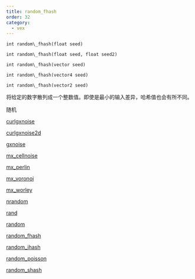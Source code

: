 ```yaml
---
title: random_fhash
order: 32
category:
  - vex
---
```


`int random\_fhash(float seed)`

`int random\_fhash(float seed, float seed2)`

`int random\_fhash(vector seed)`

`int random\_fhash(vector4 seed)`

`int random\_fhash(vector2 seed)`

将给定的数字散列成一个整数值。即使是最小的输入差异，哈希值也会有所不同。

随机

[curlgxnoise](curlgxnoise.html)

[curlgxnoise2d](curlgxnoise2d.html)

[gxnoise](gxnoise.html)

[mx_cellnoise](mx_cellnoise.html)

[mx_perlin](mx_perlin.html)

[mx_voronoi](mx_voronoi.html)

[mx_worley](mx_worley.html)

[nrandom](nrandom.html)

[rand](rand.html)

[random](random.html)

[random_fhash](random_fhash.html)

[random_ihash](random_ihash.html)

[random_poisson](random_poisson.html)

[random_shash](random_shash.html)
